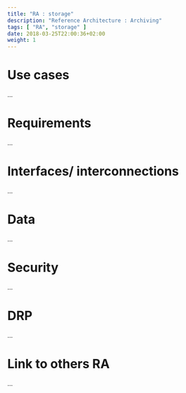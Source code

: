```yaml
---
title: "RA : storage"
description: "Reference Architecture : Archiving"
tags: [ "RA", "storage" ]
date: 2018-03-25T22:00:36+02:00
weight: 1
---
```

# Use cases

...

# Requirements

...

# Interfaces/ interconnections 

...

# Data

...

# Security 

...

# DRP

...

# Link to others RA 

...